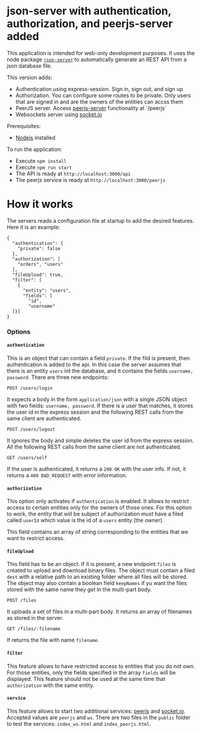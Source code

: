 # json-server with authentication, authorization, and peerjs-server added

This application is intended for web-only development purposes. It uses the node package [```json-server```](https://github.com/typicode/json-server) to automatically generate an REST API from a json database file.

This version adds:

- Authentication using express-session. Sign in, sign out, and sign up
- Authorization. You can configure some routes to be private. Only users that are signed in and are the owners of the entities can accss them
- PeerJS server. Access [peerjs-server](https://github.com/peers/peerjs-server) functionality at ´/peerjs´
- Websockets server using [socket.io](https://socket.io/)

Prerequisites:

* [Nodejs](https://nodejs.org) installed


To run the application:

- Execute `npm install`
- Execute `npm run start`
- The API is ready at `http://localhost:3000/api`
- The peerjs service is ready at `http://localhost:3000/peerjs`

# How it works

The servers reads a configuration file at startup to add the desired features. Here it is an example:

```
{
  "authentication": {
    "private": false
  },
  "authorization": [
    "orders", "users"
  ],
  "fileUpload": true,
  "filter": [
    {
      "entity": "users",
      "fields": [
        "id",
        "username"
  ]}]
}
```

### Options

#### `authentication`

This is an object that can contain a field `private`. If the fild is present, then authentication is added to the api. In this case the server assumes that there is an entity `users` int the database, and it contains the fields `username, password`. There are three new endpoints:
 
`POST /users/login`

It expects a body in the form `application/json` with a single JSON object with two fields: `username, password`. If there is a user that matches, it stores the user id in the express session and the following REST calls from the same client are authenticated.

`POST /users/logout`

It ignores the body and simple deletes the user id from the express session. All the following REST calls from the same client are not authenticated.

`GET /users/self`

If the user is authenticated, it returns a `200 OK` with the user info. If not, it returns a `400 BAD_REQUEST` with error information.


#### `authorization`


This option only activates if `authentication` is enabled. It allows to restrict access to certain entities only for the owners of those ones. For this option to work, the entity that will be subject of authorization must have a filed called `userId` which value is the id of a `users` entity (the owner).

This field contains an array of string corresponding to the entities that we want to restrict access.


#### `fileUpload`

This field has to be an object. If it is present, a new endpoint `files` is created to upload and download binary files. The object must contain a filed `dest` with a relative path to an existing folder where all files will be stored. The object may also contain a boolean field `keepNames` if yu want the files stored with the same name they get in the multi-part body.


`POST /files`

It uploads a set of files in a multi-part body. It returns an array of filenames as stored in the server.

`GET /files/:filename`

If returns the file with name `filename`.

#### `filter`

This feature allows to have restricted access to entities that you do not own. For those entities, only the fields specified in the array `fields` will be displayed. This feature should not be used at the same time that `authorization` with the same entity.

#### `service`

This feature allows to start two additional services: [peerjs](https://peerjs.com/) and [socket.io](https://socket.io/). Accepted values are `peerjs` and `ws`. There are two files in the `public` folder to test the services: `index_ws.html` and `index_peerjs.html`.
